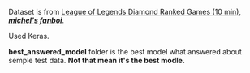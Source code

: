 Dataset is from [League of Legends Diamond Ranked Games (10 min), ***michel's fanboi***](https://www.kaggle.com/bobbyscience/league-of-legends-diamond-ranked-games-10-min).

Used Keras.

**best_answered_model** folder is the best model what answered about semple test data. **Not that mean it's the best modle.**
